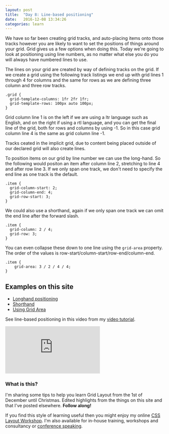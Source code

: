 ```yaml
---
layout: post
title:  "Day 8: Line-based positioning"
date:   2016-12-08 13:34:26
categories: learn
---
```


We have so far been creating grid tracks, and auto-placing items onto those tracks however you are likely to want to set the positions of things around your grid. Grid gives us a few options when doing this. Today we're going to look at positioning using line numbers, as no matter what else you do you will always have numbered lines to use.

The lines on your grid are created by way of defining tracks on the grid. If we create a grid using the following track listings we end up with grid lines 1 through 4 for columns and the same for rows as we are defining three column and three row tracks.

~~~
.grid {
  grid-template-columns: 1fr 2fr 1fr;
  grid-template-rows: 100px auto 100px;
}
~~~

Grid column line 1 is on the left if we are using a ltr language such as English, and on the right if using a rtl language, and you can get the final line of the grid, both for rows and columns by using -1. So in this case grid column line 4 is the same as grid column line -1.

Tracks ceated in the implicit grid, due to content being placed outside of our declared grid will also create lines.

To position items on our grid by line number we can use the long-hand. So the following would positon an item after column line 2, stretching to line 4 and after row line 3. If we only span one track, we don't need to specify the end line as one track is the default.

~~~
.item {
  grid-column-start: 2;
  grid-column-end: 4;
  grid-row-start: 3;
} 
~~~

We could also use a shorthand, again if we only span one track we can omit the end line after the forward slash.

~~~
.item {
  grid-column: 2 / 4;
  grid-row: 3;
} 
~~~

You can even collapse these down to one line using the `grid-area` property. The order of the values is row-start/column-start/row-end/column-end.

~~~
.item {
    grid-area: 3 / 2 / 4 / 4;
}
~~~

## Examples on this site

- [Longhand positioning](/examples/example2/)
- [Shorthand](/examples/example3/)
- [Using Grid Area](/examples/example4/)

See line-based positioning in this video from my [video tutorial](/video).

<div class="embed-container">
<iframe src="https://www.youtube.com/embed/t8GRS-Z3YVI?rel=0&amp;showinfo=0" frameborder="0" allowfullscreen></iframe>
</div>



### What is this?

I'm sharing some tips to help you learn Grid Layout from the 1st of December until Christmas. Edited highlights from the things on this site and that I've posted elsewhere. **Follow along!**

If you find this style of learning useful then you might enjoy my online [CSS Layout Workshop](https://thecssworkshop.com/). I'm also available for in-house training, workshops and consultancy or [conference speaking](https://rachelandrew.co.uk/speaking).